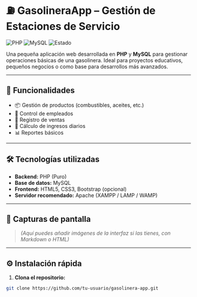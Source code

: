 # ⛽ GasolineraApp – Gestión de Estaciones de Servicio

![PHP](https://img.shields.io/badge/PHP-7.4%2B-777BB4?style=flat&logo=php&logoColor=white)
![MySQL](https://img.shields.io/badge/MySQL-5.7%2B-4479A1?style=flat&logo=mysql&logoColor=white)
![Estado](https://img.shields.io/badge/estado-en%20desarrollo-yellow)

Una pequeña aplicación web desarrollada en **PHP** y **MySQL** para gestionar operaciones básicas de una gasolinera. Ideal para proyectos educativos, pequeños negocios o como base para desarrollos más avanzados.

---

## 🚀 Funcionalidades

- 📦 Gestión de productos (combustibles, aceites, etc.)
- 👥 Control de empleados
- 🧾 Registro de ventas
- 🧮 Cálculo de ingresos diarios
- 📊 Reportes básicos

---

## 🛠️ Tecnologías utilizadas

- **Backend:** PHP (Puro)
- **Base de datos:** MySQL
- **Frontend:** HTML5, CSS3, Bootstrap (opcional)
- **Servidor recomendado:** Apache (XAMPP / LAMP / WAMP)

---

## 📸 Capturas de pantalla

> *(Aquí puedes añadir imágenes de la interfaz si las tienes, con Markdown o HTML)*

---

## ⚙️ Instalación rápida

1. **Clona el repositorio:**

```bash
git clone https://github.com/tu-usuario/gasolinera-app.git

